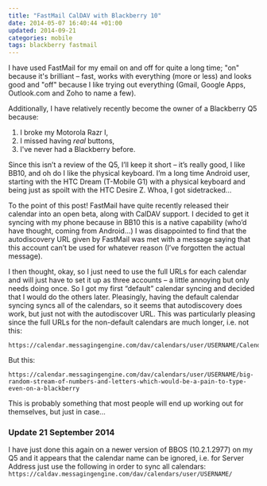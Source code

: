 ```yaml
---
title: "FastMail CalDAV with Blackberry 10"
date: 2014-05-07 16:40:44 +01:00
updated: 2014-09-21
categories: mobile
tags: blackberry fastmail
---
```

I have used FastMail for my email on and off for quite a long time; "on"
because it's brilliant – fast, works with everything (more or less) and looks
good and "off" because I like trying out everything (Gmail, Google Apps,
Outlook.com and Zoho to name a few).

Additionally, I have relatively recently become the owner of a Blackberry Q5
because:

  1.  I broke my Motorola Razr I,
  2.  I missed having *real* buttons,
  3.  I've never had a Blackberry before.

Since this isn’t a review of the Q5, I’ll keep it short – it’s really good, I
like BB10, and oh do I like the physical keyboard. I’m a long time Android
user, starting with the HTC Dream (T-Mobile G1) with a physical keyboard and
being just as spoilt with the HTC Desire Z. Whoa, I got sidetracked…

To the point of this post! FastMail have quite recently released their calendar
into an open beta, along with CalDAV support. I decided to get it syncing with
my phone because in BB10 this is a native capability (who’d have thought,
coming from Android...) I was disappointed to find that the autodiscovery URL
given by FastMail was met with a message saying that this account can’t be used
for whatever reason (I’ve forgotten the actual message).

I then thought, okay, so I just need to use the full URLs for each calendar and
will just have to set it up as three accounts – a little annoying but only
needs doing once. So I got my first “default” calendar syncing and decided that
I would do the others later. Pleasingly, having the default calendar syncing
syncs all of the calendars, so it seems that autodiscovery does work, but just
not with the autodiscover URL. This was particularly pleasing since the full
URLs for the non-default calendars are much longer, i.e. not this:

```
https://calendar.messagingengine.com/dav/calendars/user/USERNAME/CalendarName
```

But this:

```
https://calendar.messagingengine.com/dav/calendars/user/USERNAME/big-random-stream-of-numbers-and-letters-which-would-be-a-pain-to-type-even-on-a-blackberry
```

This is probably something that most people will end up working out for
themselves, but just in case...

### Update 21 September 2014
I have just done this again on a newer version of BBOS (10.2.1.2977) on my Q5
and it appears that the calendar name can be ignored, i.e. for Server Address
just use the following in order to sync all calendars:
`https://caldav.messagingengine.com/dav/calendars/user/USERNAME/`
